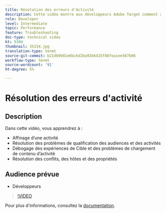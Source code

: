 ```yaml
---
title: Résolution des erreurs d'Activité
description: Cette vidéo montre aux développeurs Adobe Target comment affiner une activité, résoudre les problèmes de qualification des audiences et activités, déboguer les expériences de Cible et les problèmes de chargement de contenu d’activité, et résoudre les conflits, les hôtes et les propriétés.
role: Developer
level: Intermediate
topic: Performance
feature: Troubleshooting
doc-type: technical video
kt: 5394
thumbnail: 35154.jpg
translation-type: tm+mt
source-git-commit: b21d69b01e6bc6d2ba93b6425f86feacee567b06
workflow-type: tm+mt
source-wordcount: '91'
ht-degree: 5%

---
```



# Résolution des erreurs d&#39;activité

## Description

Dans cette vidéo, vous apprendrez à :

* Affinage d’une activité
* Résolution des problèmes de qualification des audiences et des activités
* Débogage des expériences de Cible et des problèmes de chargement de contenu d’activité
* Résolution des conflits, des hôtes et des propriétés

## Audience prévue

* Développeurs

>[!VIDEO](https://video.tv.adobe.com/v/35154/?quality=12)

Pour plus d&#39;informations, consultez la [documentation](https://docs.adobe.com/content/help/en/target/using/troubleshoot/troubleshooting-target.html).
